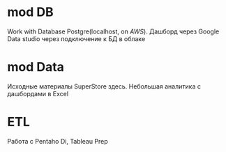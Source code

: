 # mod DB
Work with Database Postgre(localhost, on *AWS*). Дашборд через Google Data studio через подключение к БД в облаке

# mod Data
Исходные материалы SuperStore здесь. Небольшая аналитика с дашбордами в Excel

# ETL
Работа с Pentaho Di, Tableau Prep

